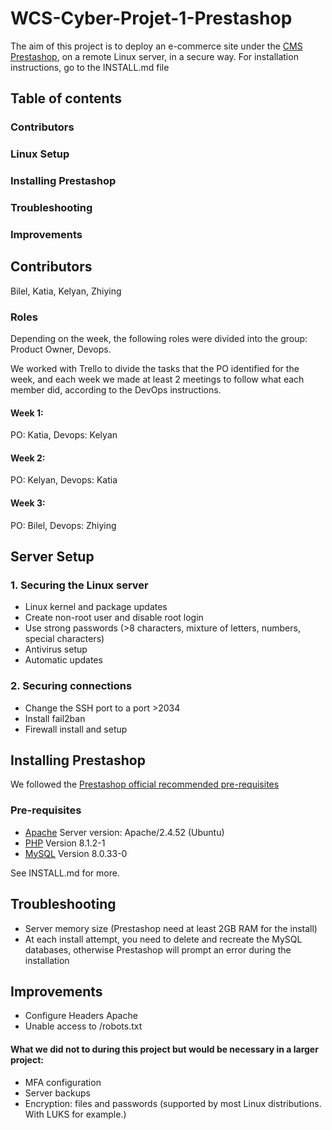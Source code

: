 # WCS-Cyber-Projet-1-Prestashop

The aim of this project is to deploy an e-commerce site under the [CMS](https://en.wikipedia.org/wiki/Content_management_system) [Prestashop](https://prestashop.fr/), on a remote Linux server, in a secure way.
For installation instructions, go to the INSTALL.md file

## Table of contents
### Contributors
### Linux Setup
### Installing Prestashop
### Troubleshooting
### Improvements

## Contributors
Bilel, Katia, Kelyan, Zhiying

### Roles
Depending on the week, the following roles were divided into the group: Product Owner, Devops.

We worked with Trello to divide the tasks that the PO identified for the week, and each week we made at least 2 meetings to follow what each member did, according to the DevOps instructions.

#### Week 1:
PO: Katia,
Devops: Kelyan

#### Week 2:
PO: Kelyan,
Devops: Katia

#### Week 3:
PO: Bilel,
Devops: Zhiying


## Server Setup
### 1. Securing the Linux server
- Linux kernel and package updates
- Create non-root user and disable root login
- Use strong passwords (>8 characters, mixture of letters, numbers, special characters)
- Antivirus setup
- Automatic updates

### 2. Securing connections
- Change the SSH port to a port >2034
- Install fail2ban
- Firewall install and setup

## Installing Prestashop
We followed the [Prestashop official recommended pre-requisites](https://devdocs.prestashop-project.org/8/basics/installation/system-requirements/)
### Pre-requisites
- [Apache](https://doc.ubuntu-fr.org/apache2#installation) Server version: Apache/2.4.52 (Ubuntu)
- [PHP](https://doc.ubuntu-fr.org/php#installation) Version 8.1.2-1
- [MySQL](https://doc.ubuntu-fr.org/mysql#installation) Version 8.0.33-0

See INSTALL.md for more.

## Troubleshooting
- Server memory size (Prestashop need at least 2GB RAM for the install)
- At each install attempt, you need to delete and recreate the MySQL databases, otherwise Prestashop will prompt an error during the installation


## Improvements
- Configure Headers Apache
- Unable access to /robots.txt


#### What we did not to during this project but would be necessary in a larger project:
- MFA configuration
- Server backups
- Encryption: files and passwords (supported by most Linux distributions. With LUKS for example.)
